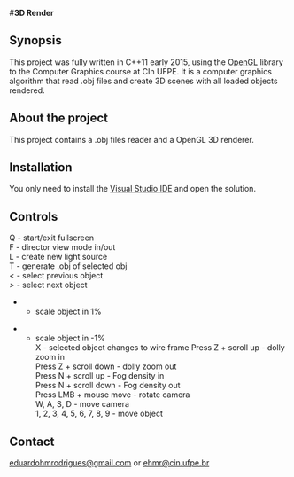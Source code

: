 #**3D Render**

## Synopsis

This project was fully written in C++11 early 2015, using the [OpenGL](www.opengl.org) library to the Computer Graphics course at CIn UFPE. It is a computer graphics algorithm that read .obj files and create 3D scenes with all loaded objects rendered.

## About the project

This project contains a .obj files reader and a OpenGL 3D renderer.

## Installation

You only need to install the [Visual Studio IDE](www.visualstudio.com) and open the solution.

## Controls

Q - start/exit fullscreen					
F - director view mode in/out				
L - create new light source				
T - generate .obj of selected obj		
< - select previous object				
_>_ - select next object					
+ - scale object in 1%					
- - scale object in -1%					
X - selected object changes to wire frame
Press Z + scroll up   - dolly zoom in			
Press Z + scroll down - dolly zoom out			
Press N + scroll up   - Fog density in			
Press N + scroll down - Fog density out			
Press LMB + mouse move - rotate camera			
W, A, S, D - move camera					
1, 2, 3, 4, 5, 6, 7, 8, 9 - move object	

## Contact
eduardohmrodrigues@gmail.com or ehmr@cin.ufpe.br